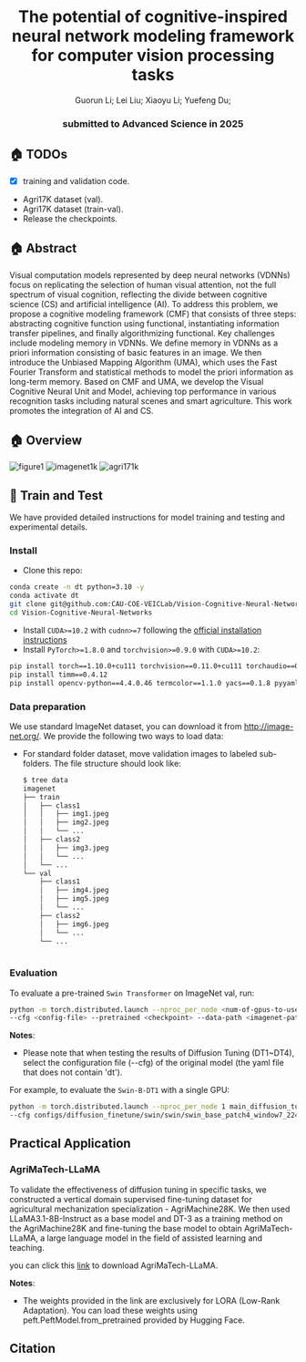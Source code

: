 <div align="center">

<h1>The potential of cognitive-inspired neural network modeling framework <br /> for computer vision processing tasks <br /></h1> 

<div>
    <a>Guorun Li</a>;
    <a>Lei Liu</a>;
    <a>Xiaoyu Li</a>;
    <a>Yuefeng Du</a>;
</div>

<h3><strong>submitted to Advanced Science in 2025</strong></h3>

</div>


## 🏠 TODOs

* [X] training and validation code.
*  Agri17K dataset (val).
*  Agri17K dataset (train-val).
*  Release the checkpoints.


## 🏠 Abstract
Visual computation models represented by deep neural networks (VDNNs) focus on replicating the selection of human visual attention, not the full spectrum of visual cognition, reflecting the divide between cognitive science (CS) and artificial intelligence (AI). To address this problem, we propose a cognitive modeling framework (CMF) that consists of three steps: abstracting cognitive function using functional, instantiating information transfer pipelines, and finally algorithmizing functional. Key challenges include modeling memory in VDNNs. We define memory in VDNNs as a priori information consisting of basic features in an image. We then introduce the Unbiased Mapping Algorithm (UMA), which uses the Fast Fourier Transform and statistical methods to model the priori information as long-term memory. Based on CMF and UMA, we develop the Visual Cognitive Neural Unit and Model, achieving top performance in various recognition tasks including natural scenes and smart agriculture. This work promotes the integration of AI and CS.


## 🏠 Overview
![figure1](figure/figure1.png)
![imagenet1k](figure/figure2.png)
![agri171k](figure/figure3.png)

## 🎁 Train and Test
We have provided detailed instructions for model training and testing and experimental details. 
### Install
- Clone this repo:

```bash
conda create -n dt python=3.10 -y
conda activate dt
git clone git@github.com:CAU-COE-VEICLab/Vision-Cognitive-Neural-Networks.git
cd Vision-Cognitive-Neural-Networks
```
- Install `CUDA>=10.2` with `cudnn>=7` following
  the [official installation instructions](https://docs.nvidia.com/cuda/cuda-installation-guide-linux/index.html)
- Install `PyTorch>=1.8.0` and `torchvision>=0.9.0` with `CUDA>=10.2`:

```bash
pip install torch==1.10.0+cu111 torchvision==0.11.0+cu111 torchaudio==0.10.0 -f https://download.pytorch.org/whl/torch_stable.html
pip install timm==0.4.12
pip install opencv-python==4.4.0.46 termcolor==1.1.0 yacs==0.1.8 pyyaml scipy
```


### Data preparation

We use standard ImageNet dataset, you can download it from http://image-net.org/. We provide the following two ways to
load data:

- For standard folder dataset, move validation images to labeled sub-folders. The file structure should look like:
  ```bash
  $ tree data
  imagenet
  ├── train
  │   ├── class1
  │   │   ├── img1.jpeg
  │   │   ├── img2.jpeg
  │   │   └── ...
  │   ├── class2
  │   │   ├── img3.jpeg
  │   │   └── ...
  │   └── ...
  └── val
      ├── class1
      │   ├── img4.jpeg
      │   ├── img5.jpeg
      │   └── ...
      ├── class2
      │   ├── img6.jpeg
      │   └── ...
      └── ...
 
  ```

### Evaluation

To evaluate a pre-trained `Swin Transformer` on ImageNet val, run:

```bash
python -m torch.distributed.launch --nproc_per_node <num-of-gpus-to-use>  main_diffusion_tuning.py --eval \
--cfg <config-file> --pretrained <checkpoint> --data-path <imagenet-path> 
```

**Notes**:

- Please note that when testing the results of Diffusion Tuning (DT1~DT4), select the configuration file (--cfg) of the original model (the yaml file that does not contain 'dt').

For example, to evaluate the `Swin-B-DT1` with a single GPU:

```bash
python -m torch.distributed.launch --nproc_per_node 1 main_diffusion_tuning.py --eval \
--cfg configs/diffusion_finetune/swin/swin/swin_base_patch4_window7_224_22kto1k_finetune.yaml --pretrained dt1_swin_base_patch4_window7_224_22k.pth --data-path <imagenet-path>
```


## Practical Application

### AgriMaTech-LLaMA

To validate the effectiveness of diffusion tuning in specific tasks, we constructed a vertical domain supervised fine-tuning dataset for agricultural mechanization specialization - AgriMachine28K.  We then used LLaMA3.1-8B-Instruct as a base model and DT-3 as a training method on the AgriMachine28K and fine-tuning the base model to obtain AgriMaTech-LLaMA, a large language model in the field of assisted learning and teaching.  

you can click this [link](https://drive.google.com/drive/folders/1UYfqghaAWC0uqddyE6odlaGjKrjlsvQR?usp=drive_link) to download AgriMaTech-LLaMA.

**Notes**:

- The weights provided in the link are exclusively for LORA (Low-Rank Adaptation). You can load these weights using peft.PeftModel.from_pretrained provided by Hugging Face.

## Citation

